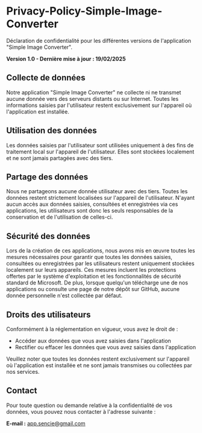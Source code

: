 # Privacy-Policy-Simple-Image-Converter
Déclaration de confidentialité pour les différentes versions de l'application "Simple Image Converter".

**Version 1.0 - Dernière mise à jour : 19/02/2025**

## **Collecte de données**

Notre application "Simple Image Converter" ne collecte ni ne transmet aucune donnée vers des serveurs distants ou sur Internet. 
Toutes les informations saisies par l'utilisateur restent exclusivement sur l'appareil où l'application est installée.

## **Utilisation des données**

Les données saisies par l'utilisateur sont utilisées uniquement à des fins de traitement local sur l'appareil de l'utilisateur. 
Elles sont stockées localement et ne sont jamais partagées avec des tiers.

## **Partage des données**

Nous ne partageons aucune donnée utilisateur avec des tiers. 
Toutes les données restent strictement localisées sur l'appareil de l'utilisateur. 
N'ayant aucun accès aux données saisies, consultées et enregistrées via ces applications, les utilisateurs sont donc les seuls responsables de la conservation et de l'utilisation de celles-ci.

## **Sécurité des données**

Lors de la création de ces applications, nous avons mis en œuvre toutes les mesures nécessaires pour garantir que toutes les données saisies, consultées ou enregistrées par les utilisateurs restent uniquement stockées localement sur leurs appareils. 
Ces mesures incluent les protections offertes par le système d'exploitation et les fonctionnalités de sécurité standard de Microsoft. 
De plus, lorsque quelqu'un télécharge une de nos applications ou consulte une page de notre dépôt sur GitHub, aucune donnée personnelle n'est collectée par défaut.

## **Droits des utilisateurs**

Conformément à la réglementation en vigueur, vous avez le droit de : 
- Accéder aux données que vous avez saisies dans l'application
- Rectifier ou effacer les données que vous avez saisies dans l'application

Veuillez noter que toutes les données restent exclusivement sur l'appareil où l'application est installée et ne sont jamais transmises ou collectées par nos services.

## **Contact**

Pour toute question ou demande relative à la confidentialité de vos données, vous pouvez nous contacter à l'adresse suivante :

**E-mail :** app.sencie@gmail.com
